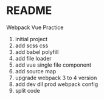 # README

Webpack Vue Practice

1. initial project
2. add scss css
3. add babel polyfill
4. add file loader
5. add vue single file component
6. add source map
7. upgrade webpack 3 to 4 version
8. add dev dll prod webpack config
9. split code